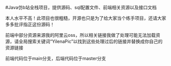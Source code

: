 #Java仿b站全栈项目，提供源码、sql配置文件、前端相关资源以及接口文档

本人水平不高！此项目也很粗糙，开源也只是为了给大家当个练手项目，还请大家多多批评指正这份源码！

前端中部分资源来源我的阿里云oss，所以相关链接我做了处理可能无法加载资源，请全局搜索关键词“YilenaPic”以找到这些处理过后的链接并替换成你自己的资源链接

前端代码位于main分支，后端代码位于master分支
